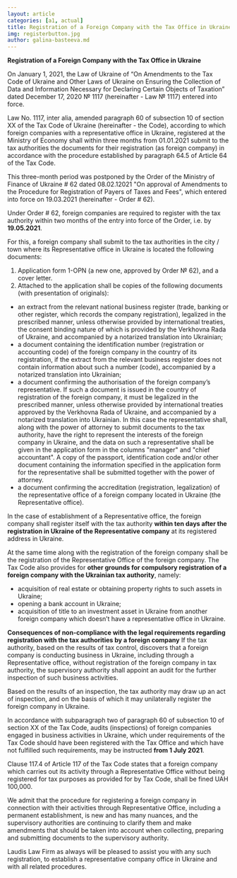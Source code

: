 ```yaml
---
layout: article
categories: [a1, actual]
title: Registration of a Foreign Company with the Tax Office in Ukraine
img: registerbutton.jpg
author: galina-basteeva.md
---
```

**Registration of a Foreign Company with the Tax Office in Ukraine**

On January 1, 2021, the Law of Ukraine of “On Amendments to the Tax Code of Ukraine and Other Laws of Ukraine on Ensuring the Collection of Data and 
Information Necessary for Declaring Certain Objects of Taxation” dated December 17, 2020 № 1117 (hereinafter - Law № 1117) entered into force.

Law No. 1117, inter alia, amended paragraph 60 of subsection 10 of section XX of the Tax Code of Ukraine (hereinafter - the Code), according to which 
foreign companies with a representative office in Ukraine, registered at the Ministry of Economy shall within three months from 01.01.2021 submit to the 
tax authorities the documents for their registration (as foreign company) in accordance with the procedure established by paragraph 64.5 of Article 64 of 
the Tax Code.

This three-month period was postponed by the Order of the Ministry of Finance of Ukraine # 62 dated 08.02.12021 "On approval of Amendments to the Procedure
for Registration of Payers of Taxes and Fees", which entered into force on 19.03.2021 (hereinafter - Order # 62). 

Under Order # 62, foreign companies are required to register with the tax authority within two months of the entry into force of the Order, i.e. by **19.05.2021**.

For this, a foreign company shall submit to the tax authorities in the city / town where its Representative office in Ukraine is located the following 
documents:
1. Application form 1-OPN (a new one, approved by Order № 62), and a cover letter. 
2. Attached to the application shall be copies of the following documents (with presentation of originals):
- an extract from the relevant national business register (trade, banking or other register, which records the company registration), legalized in the 
prescribed manner, unless otherwise provided by international treaties, the consent binding nature of which is provided by the Verkhovna Rada of Ukraine, 
and accompanied by a notarized translation into Ukrainian;
- a document containing the identification number (registration or accounting code) of the foreign company in the country of its registration, if the 
extract from the relevant business register does not contain information about such a number (code), accompanied by a notarized translation into Ukrainian;
- a document confirming the authorisation of the foreign company’s representative. If such a document is issued in the country of registration of the
 foreign company, it must be legalized in the prescribed manner, unless otherwise provided by international treaties approved by the Verkhovna Rada of 
 Ukraine, and accompanied by a notarized translation into Ukrainian.
In this case the representative shall, along with the power of attorney to submit documents to the tax authority, have the right to represent the interests 
of the foreign company in Ukraine, and the data on such a representative shall be given in the application form in the columns "manager" and "chief 
accountant". A copy of the passport, identification code and/or other document containing the information specified in the application form for the
representative shall be submitted together with the power of attorney.
- a document confirming the accreditation (registration, legalization) of the representative office of a foreign company located in Ukraine 
(the Representative office). 

In the case of establishment of a Representative office, the foreign company shall register itself with the tax authority **within ten days after 
the registration in Ukraine of the Representative company** at its registered address in Ukraine.

At the same time along with the registration of the foreign company shall be the registration of the Representative Office of the foreign company.
The Tax Code also provides for **other grounds for compulsory registration of a foreign company with the Ukrainian tax authority**, namely:
- acquisition of real estate or obtaining property rights to such assets in Ukraine;
- opening a bank account in Ukraine;
- acquisition of title to an investment asset in Ukraine from another foreign company which doesn’t have a representative office in Ukraine.

**Consequences of non-compliance with the legal requirements regarding registration with the tax authorities by a foreign company**
If the tax authority, based on the results of tax control, discovers that a foreign company is conducting business in Ukraine, including through a 
Representative office, without registration of the foreign company in tax authority, the supervisory authority shall appoint an audit for the further 
inspection of such business activities.

Based on the results of an inspection, the tax authority may draw up an act of inspection, and on the basis of which it may unilaterally register the 
foreign company in Ukraine.

In accordance with subparagraph two of paragraph 60 of subsection 10 of section XX of the Tax Code, audits (inspections) of foreign companies engaged in 
business activities in Ukraine, which under requirements of the Tax Code should have been registered with the Tax Office and which have not fulfilled such 
requirements, may be instructed **from 1 July 2021**.

Clause 117.4 of Article 117 of the Tax Code states that a foreign company which carries out its activity through a Representative Office without being 
registered for tax purposes as provided for by Tax Code, shall be fined UAH 100,000.

We admit that the procedure for registering a foreign company in connection with their activities through Representative Office, including a permanent 
establishment, is new and has many nuances, and the supervisory authorities are continuing to clarify them and make amendments that should be taken into 
account when collecting, preparing and submitting documents to the supervisory authority.

Laudis Law Firm as always will be pleased to assist you with any such registration, to establish a representative company office in Ukraine and with all
related procedures.
